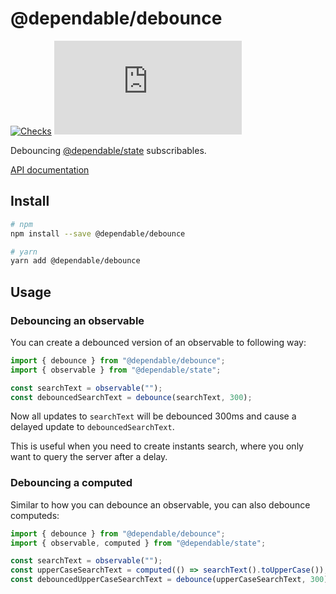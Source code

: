 # @dependable/debounce

[![Checks](https://github.com/sunesimonsen/dependable-debounce/workflows/CI/badge.svg)](https://github.com/sunesimonsen/dependable-debounce/actions?query=workflow%3ACI+branch%3Amain)
[![Bundle Size](https://img.badgesize.io/https:/unpkg.com/@dependable/debounce/dist/dependable-debounce.esm.min.js?label=gzip&compression=gzip)](https://unpkg.com/@dependable/debounce/dist/dependable-debounce.esm.min.js)

Debouncing [@dependable/state](https://github.com/sunesimonsen/dependable-state) subscribables.

[API documentation](https://dependable-debounce-api.surge.sh/modules/debounce.html)

## Install

```sh
# npm
npm install --save @dependable/debounce

# yarn
yarn add @dependable/debounce
```

## Usage

### Debouncing an observable

You can create a debounced version of an observable to following way:

```js
import { debounce } from "@dependable/debounce";
import { observable } from "@dependable/state";

const searchText = observable("");
const debouncedSearchText = debounce(searchText, 300);
```

Now all updates to `searchText` will be debounced 300ms and cause a delayed update to `debouncedSearchText`.

This is useful when you need to create instants search, where you only want to query the server after a delay.

### Debouncing a computed

Similar to how you can debounce an observable, you can also debounce computeds:

```js
import { debounce } from "@dependable/debounce";
import { observable, computed } from "@dependable/state";

const searchText = observable("");
const upperCaseSearchText = computed(() => searchText().toUpperCase());
const debouncedUpperCaseSearchText = debounce(upperCaseSearchText, 300);
```

